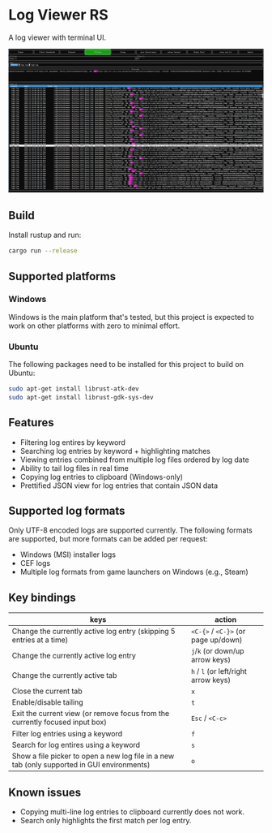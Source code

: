 # Log Viewer RS

A log viewer with terminal UI.

![screenshot](res/screenshot.png "screenshot")

## Build
Install rustup and run:
```sh
cargo run --release
```

## Supported platforms
### Windows

Windows is the main platform that's tested, but this project is expected to work on other platforms with zero to minimal effort.

### Ubuntu
The following packages need to be installed for this project to build on Ubuntu:

```sh
sudo apt-get install librust-atk-dev
sudo apt-get install librust-gdk-sys-dev
```

## Features
- Filtering log entires by keyword
- Searching log entries by keyword + highlighting matches
- Viewing entries combined from multiple log files ordered by log date
- Ability to tail log files in real time
- Copying log entries to clipboard (Windows-only)
- Prettified JSON view for log entries that contain JSON data

## Supported log formats
Only UTF-8 encoded logs are supported currently. The following formats are supported, but more formats can be added per request:
- Windows (MSI) installer logs
- CEF logs
- Multiple log formats from game launchers on Windows (e.g., Steam)

## Key bindings
| keys | action | 
| ---  | ---     |
| Change the currently active log entry (skipping 5 entries at a time) | `<C-{>` / `<C-}>` (or page up/down) |
| Change the currently active log entry | `j`/`k` (or down/up arrow keys) |
| Change the currently active tab | `h` / `l` (or left/right arrow keys)  |
| Close the current tab | `x` |
| Enable/disable tailing | `t` |
| Exit the current view (or remove focus from the currently focused input box)  | `Esc` / `<C-c>` |
| Filter log entries using a keyword | `f` |
| Search for log entires using a keyword | `s` |
| Show a file picker to open a new log file in a new tab (only supported in GUI environments) | `o` |

## Known issues
- Copying multi-line log entries to clipboard currently does not work.
- Search only highlights the first match per log entry.

